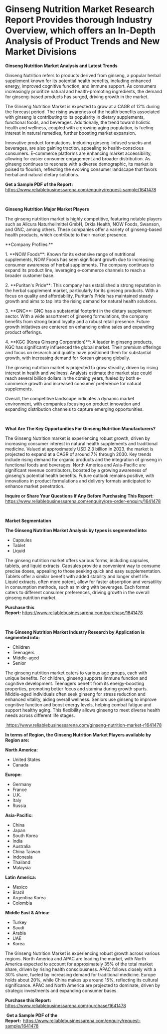 <p><h1>Ginseng Nutrition Market Research Report Provides thorough Industry Overview, which offers an In-Depth Analysis of Product Trends and New Market Divisions</h1></p><p><strong>Ginseng Nutrition Market Analysis and Latest Trends</strong></p>
<p><p>Ginseng Nutrition refers to products derived from ginseng, a popular herbal supplement known for its potential health benefits, including enhanced energy, improved cognitive function, and immune support. As consumers increasingly prioritize natural and health-promoting ingredients, the demand for ginseng-based products has surged, driving growth in the market.</p><p>The Ginseng Nutrition Market is expected to grow at a CAGR of 12% during the forecast period. The rising awareness of the health benefits associated with ginseng is contributing to its popularity in dietary supplements, functional foods, and beverages. Additionally, the trend toward holistic health and wellness, coupled with a growing aging population, is fueling interest in natural remedies, further boosting market expansion.</p><p>Innovative product formulations, including ginseng-infused snacks and beverages, are also gaining traction, appealing to health-conscious consumers. E-commerce platforms are enhancing market accessibility, allowing for easier consumer engagement and broader distribution. As ginseng continues to resonate with a diverse demographic, its market is poised to flourish, reflecting the evolving consumer landscape that favors herbal and natural dietary solutions.</p></p>
<p><strong>Get a Sample PDF of the Report:&nbsp;</strong> <a href="https://www.reliablebusinessarena.com/enquiry/request-sample/1641478?utm_campaign=2221&utm_medium=2&utm_source=Github&utm_content=ia&utm_term=19042025&utm_id=ginseng-nutrition">https://www.reliablebusinessarena.com/enquiry/request-sample/1641478</a></p>
<p>&nbsp;</p>
<p><strong>Ginseng Nutrition Major Market Players</strong></p>
<p><p>The ginseng nutrition market is highly competitive, featuring notable players such as Allcura Naturheilmittel GmbH, Orkla Health, NOW Foods, Swanson, and GNC, among others. These companies offer a variety of ginseng-based health products, which contribute to their market presence.</p><p>**Company Profiles:**</p><p>1. **NOW Foods**: Known for its extensive range of nutritional supplements, NOW Foods has seen significant growth due to increasing consumer awareness of herbal supplements. The company continues to expand its product line, leveraging e-commerce channels to reach a broader customer base.</p><p>2. **Puritan's Pride**: This company has established a strong reputation in the herbal supplement market, particularly for its ginseng products. With a focus on quality and affordability, Puritan's Pride has maintained steady growth and aims to tap into the rising demand for natural health solutions.</p><p>3. **GNC**: GNC has a substantial footprint in the dietary supplement sector. With a wide assortment of ginseng formulations, the company benefits from strong brand loyalty and a robust retail presence. Future growth initiatives are centered on enhancing online sales and expanding product offerings.</p><p>4. **KGC (Korea Ginseng Corporation)**: A leader in ginseng products, KGC has significantly influenced the global market. Their premium offerings and focus on research and quality have positioned them for substantial growth, with increasing demand for Korean ginseng globally.</p><p>The ginseng nutrition market is projected to grow steadily, driven by rising interest in health and wellness. Analysts estimate the market size could reach several billion dollars in the coming years, fueled by both e-commerce growth and increased consumer preference for natural supplements.</p><p>Overall, the competitive landscape indicates a dynamic market environment, with companies focusing on product innovation and expanding distribution channels to capture emerging opportunities.</p></p>
<p>&nbsp;</p>
<p><strong>What Are The Key Opportunities For Ginseng Nutrition Manufacturers?</strong></p>
<p><p>The Ginseng Nutrition market is experiencing robust growth, driven by increasing consumer interest in natural health supplements and traditional medicine. Valued at approximately USD 2.3 billion in 2023, the market is projected to expand at a CAGR of around 7% through 2030. Key trends include rising demand for organic products and the integration of ginseng in functional foods and beverages. North America and Asia-Pacific are significant revenue contributors, boosted by a growing awareness of ginseng's potential health benefits. Future outlook remains positive, with innovations in product formulations and delivery formats anticipated to enhance market penetration.</p></p>
<p><strong>Inquire or Share Your Questions If Any Before Purchasing This Report:</strong> <a href="https://www.reliablebusinessarena.com/enquiry/pre-order-enquiry/1641478?utm_campaign=2221&utm_medium=2&utm_source=Github&utm_content=ia&utm_term=19042025&utm_id=ginseng-nutrition">https://www.reliablebusinessarena.com/enquiry/pre-order-enquiry/1641478</a></p>
<p>&nbsp;</p>
<p><strong>Market Segmentation</strong></p>
<p><strong>The Ginseng Nutrition Market Analysis by types is segmented into:</strong></p>
<p><ul><li>Capsules</li><li>Tablet</li><li>Liquid</li></ul></p>
<p><p>The ginseng nutrition market offers various forms, including capsules, tablets, and liquid extracts. Capsules provide a convenient way to consume precise doses, appealing to those seeking quick and easy supplementation. Tablets offer a similar benefit with added stability and longer shelf life. Liquid extracts, often more potent, allow for faster absorption and versatility in consumption methods, such as mixing with beverages. Each format caters to different consumer preferences, driving growth in the overall ginseng nutrition market.</p></p>
<p><strong>Purchase this Report:&nbsp;</strong><a href="https://www.reliablebusinessarena.com/purchase/1641478?utm_campaign=2221&utm_medium=2&utm_source=Github&utm_content=ia&utm_term=19042025&utm_id=ginseng-nutrition">https://www.reliablebusinessarena.com/purchase/1641478</a></p>
<p>&nbsp;</p>
<p><strong>The Ginseng Nutrition Market Industry Research by Application is segmented into:</strong></p>
<p><ul><li>Children</li><li>Teenagers</li><li>Middle-aged</li><li>Senior</li></ul></p>
<p><p>The ginseng nutrition market caters to various age groups, each with unique benefits. For children, ginseng supports immune function and cognitive development. Teenagers benefit from its energy-boosting properties, promoting better focus and stamina during growth spurts. Middle-aged individuals often seek ginseng for stress reduction and enhanced vitality, aiding overall wellness. Seniors use ginseng to improve cognitive function and boost energy levels, helping combat fatigue and support healthy aging. This flexibility allows ginseng to meet diverse health needs across different life stages.</p></p>
<p><a href="https://www.reliablebusinessarena.com/ginseng-nutrition-market-r1641478?utm_campaign=2221&utm_medium=2&utm_source=Github&utm_content=ia&utm_term=19042025&utm_id=ginseng-nutrition">&nbsp;https://www.reliablebusinessarena.com/ginseng-nutrition-market-r1641478</a></p>
<p><strong>In terms of Region, the Ginseng Nutrition Market Players available by Region are:</strong></p>
<p>
    <p> <strong> North America: </strong>
        <ul>
            <li>United States</li>
            <li>Canada</li>
        </ul>
        </p> 
    <p> <strong> Europe: </strong>
        <ul>
            <li>Germany</li>
            <li>France</li>
            <li>U.K.</li>
            <li>Italy</li>
            <li>Russia</li>
        </ul>
        </p> 
    <p> <strong> Asia-Pacific: </strong>
        <ul>
            <li>China</li>
            <li>Japan</li>
            <li>South Korea</li>
            <li>India</li>
            <li>Australia</li>
            <li>China Taiwan</li>
            <li>Indonesia</li>
            <li>Thailand</li>
            <li>Malaysia</li>
        </ul>
        </p> 
    <p> <strong> Latin America: </strong>
        <ul>
            <li>Mexico</li>
            <li>Brazil</li>
            <li>Argentina Korea</li>
            <li>Colombia</li>
        </ul>
        </p> 
    <p> <strong> Middle East & Africa: </strong>
        <ul>
            <li>Turkey</li>
            <li>Saudi</li>
            <li>Arabia</li>
            <li>UAE</li>
            <li>Korea</li>
        </ul>
    </p>
    </p>
<p><p>The Ginseng Nutrition Market is experiencing robust growth across various regions. North America and APAC are leading the market, with North America expected to account for approximately 35% of the total market share, driven by rising health consciousness. APAC follows closely with a 30% share, fueled by increasing demand for traditional medicine. Europe holds about 20%, while China makes up around 15%, reflecting its cultural significance. APAC and North America are projected to dominate, driven by strategic investments and expanding consumer bases.</p></p>
<p><strong>Purchase this Report: </strong><a href="https://www.reliablebusinessarena.com/purchase/1641478?utm_campaign=2221&utm_medium=2&utm_source=Github&utm_content=ia&utm_term=19042025&utm_id=ginseng-nutrition">https://www.reliablebusinessarena.com/purchase/1641478</a></p>
<p>&nbsp;<strong>Get a Sample PDF of the Report:&nbsp;&nbsp;</strong><a href="https://www.reliablebusinessarena.com/enquiry/request-sample/1641478?utm_campaign=2221&utm_medium=2&utm_source=Github&utm_content=ia&utm_term=19042025&utm_id=ginseng-nutrition">https://www.reliablebusinessarena.com/enquiry/request-sample/1641478</a></p>
<p><strong></strong></p>
<p><p></p><p></p><p></p></p>